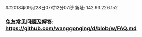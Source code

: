 ##2018年09月28日07时12分07秒 新址: 142.93.226.152
### 兔友常见问题及解答: https://github.com/wanggonging/d/blob/w/FAQ.md
